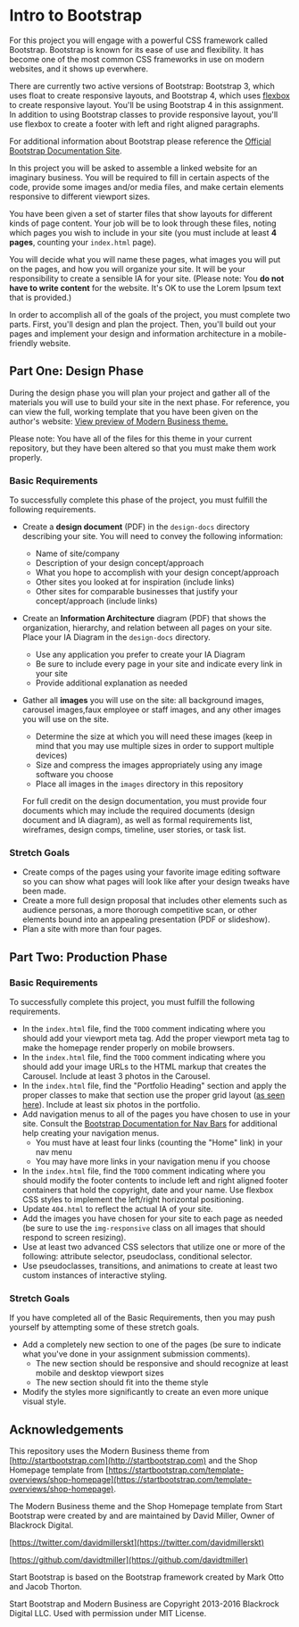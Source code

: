 # Intro to Bootstrap

For this project you will engage with a powerful CSS framework called Bootstrap.
Bootstrap is known for its ease of use and flexibility. It has become one of the
most common CSS frameworks in use on modern websites, and it shows up everwhere.

There are currently two active versions of Bootstrap: Bootstrap 3, which uses float to create responsive layouts, and Bootstrap 4, which uses [flexbox](https://developer.mozilla.org/en-US/docs/Web/CSS/CSS_Flexible_Box_Layout/Using_CSS_flexible_boxes) to create responsive layout.  You'll be using Bootstrap 4 in this assignment.  In addition to using Bootstrap classes to provide responsive layout, you'll use flexbox to create a footer with left and right aligned paragraphs. 

For additional information about Bootstrap please reference the
[Official Bootstrap Documentation Site](https://getbootstrap.com/).

In this project you will be asked to assemble a linked website for an imaginary
business. You will be required to fill in certain aspects of the code, provide
some images and/or media files, and make certain elements responsive to
different viewport sizes.

You have been given a set of starter files that show layouts for different kinds
of page content. Your job will be to look through these files, noting which
pages you wish to include in your site (you must include at least **4 pages**,
counting your `index.html` page).

You will decide what you will name these pages, what images you will put on the
pages, and how you will organize your site. It will be your responsibility to
create a sensible IA for your site. (Please note: You **do not have to write
content** for the website. It's OK to use the Lorem Ipsum text that is provided.)

In order to accomplish all of the goals of the project, you must complete two
parts. First, you'll design and plan the project. Then, you'll build out your
pages and implement your design and information architecture in a mobile-friendly
website.

## Part One: Design Phase

During the design phase you will plan your project and gather all of the
materials you will use to build your site in the next phase. For reference, you
can view the full, working template that you have been given on the author's
website: [View preview of Modern Business theme.](https://blackrockdigital.github.io/startbootstrap-modern-business/)

Please note: You have all of the files for this theme in your current repository,
but they have been altered so that you must make them work properly.

### Basic Requirements

To successfully complete this phase of the project, you must fulfill the
following requirements.

* Create a **design document** (PDF) in the `design-docs` directory describing your site. You will need to convey the following information:
  * Name of site/company
  * Description of your design concept/approach
  * What you hope to accomplish with your design concept/approach
  * Other sites you looked at for inspiration (include links)
  * Other sites for comparable businesses that justify your concept/approach
  (include links)

* Create an **Information Architecture** diagram (PDF) that shows the organization, hierarchy, and relation between all pages on your site. Place your IA Diagram in the `design-docs` directory.
  * Use any application you prefer to create your IA Diagram
  * Be sure to include every page in your site and indicate every link in your site
  * Provide additional explanation as needed

* Gather all **images** you will use on the site: all background images, carousel images,faux employee or staff images, and any other images you will use on the site.
  * Determine the size at which you will need these images (keep in mind that
  you may use multiple sizes in order to support multiple devices)
  * Size and compress the images appropriately using any image software you choose
  * Place all images in the `images` directory in this repository

  For full credit on the design documentation, you must provide four documents which may include the required documents (design document and IA diagram), as well as formal requirements list, wireframes, design comps, timeline, user stories, or task list.

### Stretch Goals

* Create comps of the pages using your favorite image editing software so you can show what pages will look like after your design tweaks have been made.
* Create a more full design proposal that includes other elements such as audience personas, a more thorough competitive scan, or other elements bound into an appealing presentation (PDF or slideshow).
* Plan a site with more than four pages.

## Part Two: Production Phase

### Basic Requirements

To successfully complete this project, you must fulfill the following
requirements.

* In the `index.html` file, find the `TODO` comment indicating where you should add your viewport meta tag. Add the proper viewport meta tag to make the homepage render properly on mobile browsers.
* In the `index.html` file, find the `TODO` comment indicating where you should add your image URLs to the HTML markup that creates the Carousel. Include at least 3 photos in the Carousel.
* In the `index.html` file, find the "Portfolio Heading" section and apply the proper classes to make that section use the proper grid layout ([as seen here](https://blackrockdigital.github.io/startbootstrap-modern-business/index.html)). Include at least six photos in the portfolio.
* Add navigation menus to all of the pages you have chosen to use in your site. Consult the [Bootstrap Documentation for Nav Bars](http://getbootstrap.com/components/#navbar) for additional help creating your navigation menus.
  * You must have at least four links (counting the "Home" link) in your nav menu
  * You may have more links in your navigation menu if you choose
* In the `index.html` file, find the `TODO` comment indicating where you should modify the footer contents to include  left and right aligned footer containers that hold the copyright, date and your name. Use flexbox CSS styles to implement the left/right horizontal positioning.
* Update `404.html` to reflect the actual IA of your site.
* Add the images you have chosen for your site to each page as needed (be sure to use the `img-responsive` class on all images that should respond to screen resizing).
* Use at least two advanced CSS selectors that utilize one or more of the following: attribute selector, pseudoclass, conditional selector.
* Use pseudoclasses, transitions, and animations to create at least two custom instances of interactive styling.


### Stretch Goals

If you have completed all of the Basic Requirements, then you may push yourself
by attempting some of these stretch goals.

* Add a completely new section to one of the pages (be sure to indicate what you've done in your assignment submission comments).
  * The new section should be responsive and should recognize at least mobile and  desktop viewport sizes
  * The new section should fit into the theme style
* Modify the styles more significantly to create an even more unique visual style.

## Acknowledgements

This repository uses the Modern Business theme from [http://startbootstrap.com](http://startbootstrap.com) and the Shop Homepage template from [https://startbootstrap.com/template-overviews/shop-homepage](https://startbootstrap.com/template-overviews/shop-homepage).

The Modern Business theme and the Shop Homepage template from Start Bootstrap were created by and are maintained
by David Miller, Owner of Blackrock Digital.

[https://twitter.com/davidmillerskt](https://twitter.com/davidmillerskt)

[https://github.com/davidtmiller](https://github.com/davidtmiller)

Start Bootstrap is based on the Bootstrap framework created by Mark Otto and
Jacob Thorton.

Start Bootstrap and Modern Business are Copyright 2013-2016 Blackrock Digital
LLC. Used with permission under MIT License.
